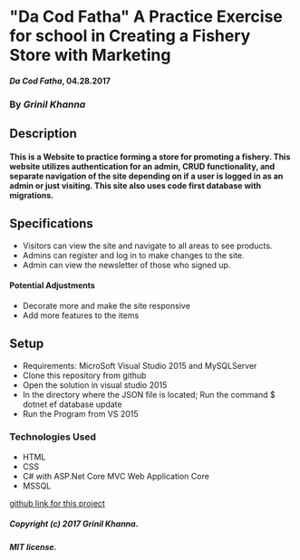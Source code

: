 ﻿# "Da Cod Fatha" A Practice Exercise for school in Creating a Fishery Store with Marketing

#### _Da Cod Fatha_, 04.28.2017

### By _Grinil Khanna_

## Description

#### This is a Website to practice forming a store for promoting a fishery. This website utilizes authentication for an admin, CRUD functionality, and separate navigation of the site depending on if a user is logged in as an admin or just visiting. This site also uses code first database with migrations.

## Specifications

* Visitors can view the site and navigate to all areas to see products. 
* Admins can register and log in to make changes to the site.
* Admin can view the newsletter of those who signed up.

#### Potential Adjustments

* Decorate more and make the site responsive
* Add more features to the items

## Setup
* Requirements: MicroSoft Visual Studio 2015 and MySQLServer
* Clone this repository from github
* Open the solution in visual studio 2015
* In the directory where the JSON file is located; Run the command $ dotnet ef database update
* Run the Program from VS 2015

### Technologies Used

* HTML
* CSS
* C# with ASP.Net Core MVC Web Application Core
* MSSQL

[github link for this project](https://github.com/gmkhanna/GummyKing)

##### Copyright (c) 2017 Grinil Khanna.

##### MIT license.